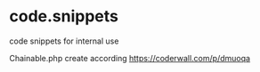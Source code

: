 code.snippets
=============

code snippets for internal use

Chainable.php create according https://coderwall.com/p/dmuoqa
